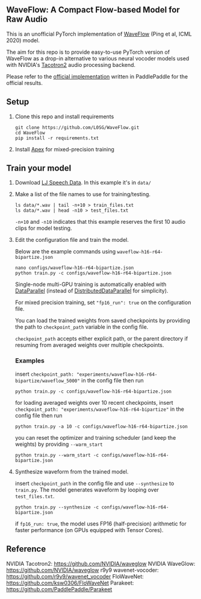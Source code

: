 ## WaveFlow: A Compact Flow-based Model for Raw Audio

This is an unofficial PyTorch implementation of [WaveFlow] (Ping et al, ICML 2020) model.

The aim for this repo is to provide easy-to-use PyTorch version of WaveFlow as a drop-in alternative to various neural vocoder models used with NVIDIA's [Tacotron2] audio processing backend.

Please refer to the [official implementation] written in PaddlePaddle for the official results.

## Setup

1. Clone this repo and install requirements

   ```command
   git clone https://github.com/L0SG/WaveFlow.git
   cd WaveFlow
   pip install -r requirements.txt
   ```

2. Install [Apex] for mixed-precision training


## Train your model

1. Download [LJ Speech Data]. In this example it's in `data/`

2. Make a list of the file names to use for training/testing.

   ```command
   ls data/*.wav | tail -n+10 > train_files.txt
   ls data/*.wav | head -n10 > test_files.txt
   ```
    `-n+10` and `-n10` indicates that this example reserves the first 10 audio clips for model testing.

3. Edit the configuration file and train the model.

    Below are the example commands using `waveflow-h16-r64-bipartize.json`

   ```command
   nano configs/waveflow-h16-r64-bipartize.json
   python train.py -c configs/waveflow-h16-r64-bipartize.json
   ```
   Single-node multi-GPU training is automatically enabled with [DataParallel] (instead of [DistributedDataParallel] for simplicity).

   For mixed precision training, set `"fp16_run": true` on the configuration file.

   You can load the trained weights from saved checkpoints by providing the path to `checkpoint_path` variable in the config file.

   `checkpoint_path` accepts either explicit path, or the parent directory if resuming from averaged weights over multiple checkpoints.

   ### Examples
   insert `checkpoint_path: "experiments/waveflow-h16-r64-bipartize/waveflow_5000"` in the config file then run
   ```command
   python train.py -c configs/waveflow-h16-r64-bipartize.json
   ```

   for loading averaged weights over 10 recent checkpoints, insert `checkpoint_path: "experiments/waveflow-h16-r64-bipartize"` in the config file then run
   ```command
   python train.py -a 10 -c configs/waveflow-h16-r64-bipartize.json
   ```

   you can reset the optimizer and training scheduler (and keep the weights) by providing `--warm_start`
   ```command
   python train.py --warm_start -c configs/waveflow-h16-r64-bipartize.json
   ```
   
4. Synthesize waveform from the trained model.

   insert `checkpoint_path` in the config file and use `--synthesize` to `train.py`. The model generates waveform by looping over `test_files.txt`.
   ```command
   python train.py --synthesize -c configs/waveflow-h16-r64-bipartize.json
   ```
   if `fp16_run: true`, the model uses FP16 (half-precision) arithmetic for faster performance (on GPUs equipped with Tensor Cores).
   
   
## Reference
NVIDIA Tacotron2: https://github.com/NVIDIA/waveglow
NVIDIA WaveGlow: https://github.com/NVIDIA/waveglow
r9y9 wavenet-vocoder: https://github.com/r9y9/wavenet_vocoder
FloWaveNet: https://github.com/ksw0306/FloWaveNet
Parakeet: https://github.com/PaddlePaddle/Parakeet

[Tacotron2]: https://github.com/NVIDIA/tacotron2
[DataParallel]: https://pytorch.org/docs/stable/generated/torch.nn.DataParallel.html
[DistributedDataParallel]: https://pytorch.org/docs/stable/generated/torch.nn.parallel.DistributedDataParallel.html
[WaveFlow]: https://arxiv.org/abs/1912.01219
[LJ Speech Data]: https://keithito.com/LJ-Speech-Dataset
[Apex]: https://github.com/nvidia/apex
[official implementation]: https://github.com/PaddlePaddle/Parakeet
